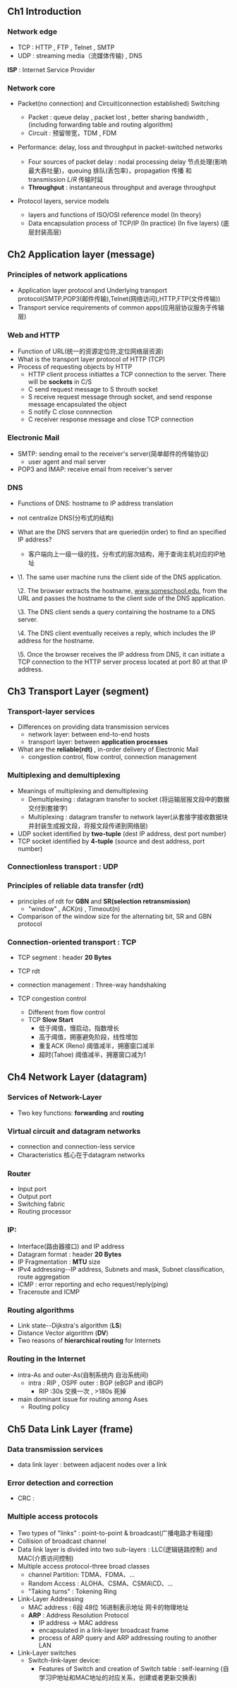 ## Ch1 Introduction

### Network edge

* TCP : HTTP , FTP , Telnet , SMTP
* UDP : streaming media（流媒体传输) , DNS

**ISP** : Internet Service Provider

### Network core

* Packet(no connection) and Circuit(connection established) Switching
  * Packet : queue delay , packet lost , better sharing bandwidth , (including forwarding table and routing algorithm)
  * Circuit : 预留带宽，TDM , FDM

* Performance: delay, loss and throughput in packet-switched networks
  * Four sources of packet delay : nodal processing delay 节点处理(影响最大吞吐量)，queuing 排队(丢包率)，propagation 传播 和 transmission $L/R$ 传输时延
  * **Throughput** : instantaneous throughput and average throughput
* Protocol layers, service models
  * layers and functions of ISO/OSI reference model (In theory)
  * Data encapsulation process of TCP/IP (In practice) (In five layers) (底层封装高层)



## Ch2 Application layer (message)

### Principles of network applications

* Application layer protocol and Underlying transport protocol(SMTP,POP3(邮件传输),Telnet(网络访问),HTTP,FTP(文件传输))
* Transport service requirements of common apps(应用层协议服务于传输层)

### Web and HTTP

* Function of URL(统一的资源定位符,定位网络层资源)
* What is the transport layer protocol of HTTP (TCP)
* Process of requesting objects by HTTP
  * HTTP client process initiattes a TCP connection to the server. There will be **sockets** in C/S
  *  C send request message to S throuth socket
  * S receive request message through socket, and send response message encapsulated the object 
  * S notify C close connnection
  * C receiver response message and close TCP connection

### Electronic Mail

* SMTP: sending email to the receiver's server(简单邮件的传输协议)
  * user agent and mail server
* POP3 and IMAP: receive email from receiver's server



### DNS

* Functions of DNS: hostname to IP address translation

* not centralize DNS(分布式的结构)

* What are the DNS servers that are queried(in order) to find an specified IP address?
  
  * 客户端向上一级一级的找，分布式的层次结构，用于查询主机对应的IP地址
  
* \1. The same user machine runs the client side of the DNS application.

  \2. The browser extracts the hostname, www.someschool.edu, from the URL and passes the hostname to the client side of the DNS application.

  \3. The DNS client sends a query containing the hostname to a DNS server.

  \4. The DNS client eventually receives a reply, which includes the IP address for the hostname.

  \5. Once the browser receives the IP address from DNS, it can initiate a TCP connection to the HTTP server process located at port 80 at that IP address.



## Ch3 Transport Layer (segment)

### Transport-layer services

* Differences on providing data transmission services
  * network layer: between end-to-end hosts
  * transport layer: between **application processes**
* What are the **reliable(rdt)** , in-order delivery of Electronic Mail
  * congestion control, flow control, connection management

### Multiplexing and demultiplexing

* Meanings of multiplexing and demultiplexing
  * Demultiplexing : datagram transfer to socket (将运输层报文段中的数据交付到套接字)
  * Multiplexing : datagram transfer to network layer(从套接字接收数据块并封装生成报文段，将报文段传递到网络层)
* UDP socket identified by **two-tuple** (dest IP address, dest port number)
* TCP socket identified by **4-tuple** (source and dest address, port number)

### Connectionless transport : UDP

### Principles of reliable data transfer (**rdt**)

* principles of rdt for **GBN** and **SR(selection retransmission)**
  * "window" , ACK(n) , Timeout(n)
* Comparison of the window size for the alternating bit, SR and GBN protocol

### Connection-oriented transport : **TCP**

* TCP segment : header **20 Bytes**
* TCP rdt
* connection management : Three-way handshaking

* TCP congestion control
  * Different from flow control
  * TCP **Slow Start**
    * 低于阈值，慢启动，指数增长
    * 高于阈值，拥塞避免阶段，线性增加
    * 重复ACK (Reno) 阈值减半，拥塞窗口减半
    * 超时(Tahoe) 阈值减半，拥塞窗口减为1



## Ch4 Network Layer (datagram)

### Services of Network-Layer

* Two key functions: **forwarding** and **routing**

### Virtual circuit and datagram networks

* connection and connection-less service
* Characteristics 核心在于datagram networks

### Router

* Input port
* Output port
* Switching fabric
* Routing processor

### IP:

* Interface(路由器接口) and IP address
* Datagram format : header **20 Bytes**
* IP Fragmentation : **MTU** size
* IPv4 addressing--IP address, Subnets and mask, Subnet classification, route aggregation
* ICMP : error reporting and echo request/reply(ping)
* Traceroute and ICMP

### Routing algorithms

* Link state--Dijkstra's algorithm (**LS**)
* Distance Vector algorithm (**DV**)
* Two reasons of **hierarchical routing** for Internets

### Routing in the Internet

* intra-As and outer-As(自制系统内 自治系统间)
  * intra : RIP , OSPF      outer : BGP (eBGP and iBGP)
    * RIP :30s 交换一次 , >180s 死掉 
* main dominant issue for routing among Ases
  * Routing policy



## Ch5 Data Link Layer (frame)

### Data transmission services

* data link layer : between adjacent nodes over a link

### Error detection and correction

* CRC : 

### Multiple access protocols

* Two types of "links" : point-to-point & broadcast(广播电路才有碰撞)
* Collision of broadcast channel
* Data link layer is divided into two sub-layers : LLC(逻辑链路控制) and MAC(介质访问控制)
* Multiple access protocol-three broad classes
  * channel Partition: TDMA、FDMA、...
  * Random Access : ALOHA、CSMA、CSMA\CD、...
  * "Taking turns" : Tokening Ring
* Link-Layer Addressing
  * MAC address : 6段 48位 16进制表示地址 网卡的物理地址
  * **ARP** : Address Resolution Protocol
    * IP address -> MAC address
    * encapsulated in a link-layer broadcast frame
    * process of ARP query and ARP addressing routing to another LAN
* Link-Layer switches
  * Switch-link-layer device: 
    * Features of Switch and creation of Switch table : self-learning (自学习IP地址和MAC地址的对应关系，创建或者更新交换表)

